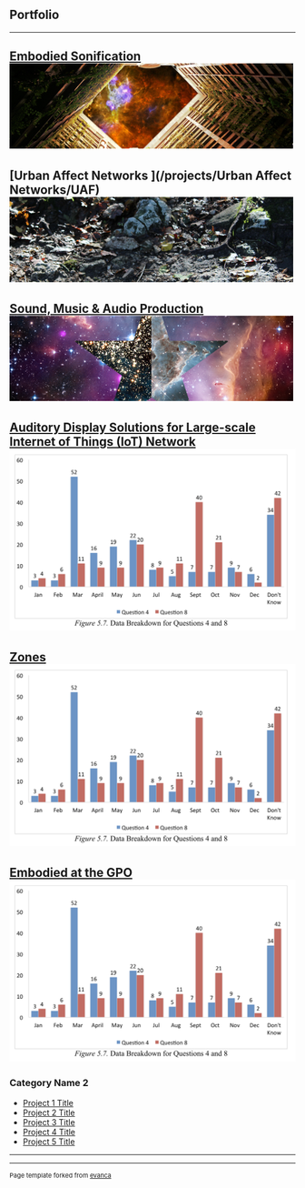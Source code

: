 ## Portfolio

---

[Embodied Sonification](/projects/embodied_sonification/embodied_sonification)
<img src="images/tabs/HCtab.png?raw=true"/>
---

[Urban Affect Networks ](/projects/Urban Affect Networks/UAF)
<img src="images/tabs/UAFtab.png?raw=true"/>
---

[Sound, Music & Audio Production](/projects/Music/music)
<img src="images/tabs/STRtab.png?raw=true"/>
---

[Auditory Display Solutions for Large-scale Internet of Things (IoT) Network ](/projects/ad4iot/AD4IoT)
<img src="images/data.png?raw=true"/>
---

[Zones](/projects/embodied_sonification/embodied_sonification)
<img src="images/data.png?raw=true"/>
---

[Embodied at the GPO](/projects/embodied_sonification/embodied_sonification)
<img src="images/data.png?raw=true"/>
---



### Category Name 2

- [Project 1 Title](http://example.com/)
- [Project 2 Title](http://example.com/)
- [Project 3 Title](http://example.com/)
- [Project 4 Title](http://example.com/)
- [Project 5 Title](http://example.com/)

---




---
<p style="font-size:11px">Page template forked from <a href="https://github.com/evanca/quick-portfolio">evanca</a></p>
<!-- Remove above link if you don't want to attibute -->

